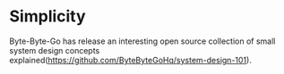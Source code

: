 # Simplicity

Byte-Byte-Go has release an interesting open source collection of small system design concepts explained(https://github.com/ByteByteGoHq/system-design-101).
